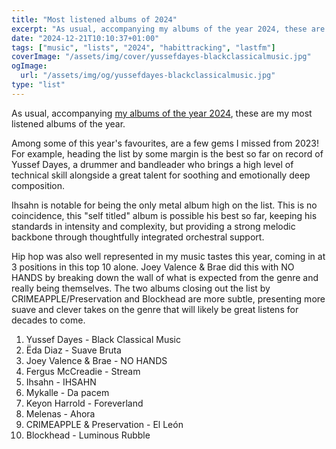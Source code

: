 ```yaml
---
title: "Most listened albums of 2024"
excerpt: "As usual, accompanying my albums of the year 2024, these are my most listened albums of the year."
date: "2024-12-21T10:10:37+01:00"
tags: ["music", "lists", "2024", "habittracking", "lastfm"]
coverImage: "/assets/img/cover/yussefdayes-blackclassicalmusic.jpg"
ogImage:
  url: "/assets/img/og/yussefdayes-blackclassicalmusic.jpg"
type: "list"
---
```


As usual, accompanying [my albums of the year 2024](../posts/AOTY2024/), these are my most listened albums of the year.

Among some of this year's favourites, are a few gems I missed from 2023! For example, heading the list by some margin is the best so far on record of Yussef Dayes, a drummer and bandleader who brings a high level of technical skill alongside a great talent for soothing and emotionally deep composition.

Ihsahn is notable for being the only metal album high on the list. This is no coincidence, this "self titled" album is possible his best so far, keeping his standards in intensity and complexity, but providing a strong melodic backbone through thoughtfully integrated orchestral support.

Hip hop was also well represented in my music tastes this year, coming in at 3 positions in this top 10 alone. Joey Valence & Brae did this with NO HANDS by breaking down the wall of what is expected from the genre and really being themselves. The two albums closing out the list by CRIMEAPPLE/Preservation and Blockhead are more subtle, presenting more suave and clever takes on the genre that will likely be great listens for decades to come.

1. Yussef Dayes - Black Classical Music
2. Ëda Diaz - Suave Bruta
3. Joey Valence & Brae - NO HANDS
4. Fergus McCreadie - Stream
5. Ihsahn - IHSAHN
6. Mykalle - Da pacem
7. Keyon Harrold - Foreverland
8. Melenas - Ahora
9. CRIMEAPPLE & Preservation - El León
10. Blockhead - Luminous Rubble
